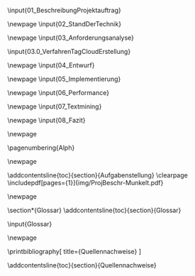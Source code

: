 
\input{01_BeschreibungProjektauftrag}

\newpage
\input{02_StandDerTechnik}
<!-- 
Filter des ERP-Systems
Entwicklungsvoraussetzungen
-->

\newpage
\input{03_Anforderungsanalyse}
<!--
Prinzipskizzen
Anforderungen
Entwurf der GUI zur Eingabe von Tags
Algorithmus Pseudocode & Fallbeispiele
-->

\input{03.0_VerfahrenTagCloudErstellung}

\newpage
\input{04_Entwurf}

\newpage
\input{05_Implementierung}
<!-- PPsn -->

\newpage
\input{06_Performance}

\newpage
\input{07_Textmining}

\newpage
\input{08_Fazit}

\newpage

<!-- *** Anhang *** -->
\pagenumbering{Alph}

\newpage

\addcontentsline{toc}{section}{Aufgabenstellung}
\clearpage
\includepdf[pages={1}]{img/ProjBeschr-Munkelt.pdf} 

\newpage

\section*{Glossar}
\addcontentsline{toc}{section}{Glossar}

\input{Glossar}

\newpage

<!--
s.a. http://www.suedraum.de/latex/stammtisch/degenkolb_latex_biblatex_folien-final.pdf
-->
\printbibliography[
	title={Quellennachweise}
]

\addcontentsline{toc}{section}{Quellennachweise}
